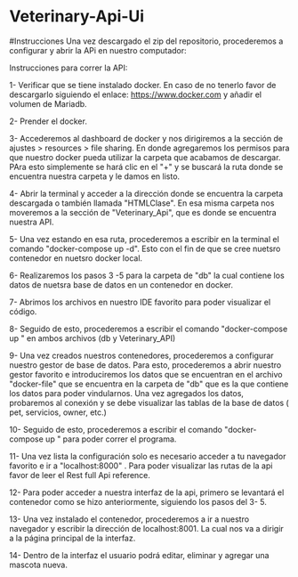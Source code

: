 # Veterinary-Api-Ui
#Instrucciones
Una vez descargado el zip del repositorio, procederemos a configurar y abrir la APi en nuestro computador:

Instrucciones para correr la API:

1- Verificar que se tiene instalado docker. En caso de no tenerlo favor de descargarlo siguiendo el enlace: https://www.docker.com y añadir el volumen de Mariadb.

2- Prender el docker.

3- Accederemos al dashboard de docker y nos dirigiremos a la sección de ajustes > resources > file sharing. En donde agregaremos los permisos para que nuestro docker pueda utilizar la carpeta que acabamos de descargar. PAra esto simplemente se hará clic en el "+" y se buscará la ruta donde se encuentra nuestra carpeta y le damos en listo.

4- Abrir la terminal y acceder a la dirección donde se encuentra la carpeta descargada o también llamada "HTMLClase". En esa misma carpeta nos moveremos a la sección de  "Veterinary_Api", que es donde se encuentra nuestra API.

5- Una vez estando en esa ruta, procederemos a escribir en la terminal el comando "docker-compose up -d". Esto con el fin de que se cree nuetsro contenedor en nuetsro docker local.

6- Realizaremos los pasos 3 -5 para la carpeta de "db" la cual contiene los datos de nuetsra base de datos en un contenedor en docker.

7- Abrimos los archivos en nuestro IDE favorito para poder visualizar el código.

8- Seguido de esto, procederemos a escribir  el comando "docker-compose up " en ambos archivos (db y Veterinary_API)

9- Una vez creados nuestros contenedores, procederemos a configurar nuestro gestor de base de datos. Para esto, procederemos a abrir nuestro gestor favorito e introduciremos los datos que se encuentran en el archivo "docker-file" que se encuentra en la carpeta de "db" que es la que contiene los datos para poder vindularnos. Una vez agregados los datos, probaremos al conexión y se debe visualizar las tablas de la base de datos ( pet, servicios, owner, etc.)

10- Seguido de esto, procederemos a escribir  el comando "docker-compose up " para poder correr el programa.

11- Una vez lista la configuración solo es necesario acceder a tu navegador favorito e ir a "localhost:8000" . Para poder visualizar las rutas de la api favor de leer el Rest full Api reference.

12- Para poder acceder a nuestra interfaz de la api, primero se levantará el contenedor como se hizo anteriormente, siguiendo los pasos del 3- 5.

13- Una vez instalado el contenedor, procederemos a ir a nuestro navegador y escribir la dirección de localhost:8001. La cual nos va a dirigir a la página principal de la interfaz.

14- Dentro de la interfaz el usuario podrá editar, eliminar y agregar una mascota nueva.
